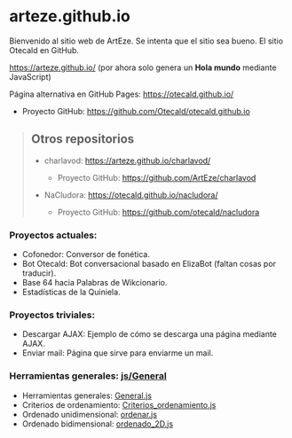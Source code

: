 # arteze.github.io

Bienvenido al sitio web de ArtEze. Se intenta que el sitio sea bueno. El sitio Otecald en GitHub.

https://arteze.github.io/ (por ahora solo genera un __Hola mundo__ mediante JavaScript)

Página alternativa en GitHub Pages: https://otecald.github.io/
- Proyecto GitHub: https://github.com/Otecald/otecald.github.io

> ## Otros repositorios
> - charlavod: https://arteze.github.io/charlavod/
>   - Proyecto GitHub: https://github.com/ArtEze/charlavod
> 
> - NaCludora: https://otecald.github.io/nacludora/
>   - Proyecto GitHub: https://github.com/otecald/nacludora

### Proyectos actuales:

* Cofonedor: Conversor de fonética.
* Bot Otecald: Bot conversacional basado en ElizaBot (faltan cosas por traducir).
* Base 64 hacia Palabras de Wikcionario.
* Estadísticas de la Quiniela.

### Proyectos triviales:

* Descargar AJAX: Ejemplo de cómo se descarga una página mediante AJAX.
* Enviar mail: Página que sirve para enviarme un mail.

### Herramientas generales: [js/General][General]

- Herramientas generales: [General.js][General.js]
- Criterios de ordenamiento: [Criterios_ordenamiento.js][Criterios]
- Ordenado unidimensional: [ordenar.js][Ordenar 1D]
- Ordenado bidimensional: [ordenado_2D.js][Ordenar 2D]

<a/>

[General]: https://github.com/artEze/arteze.github.io/tree/master/js/General

[General.js]: https://github.com/artEze/arteze.github.io/blob/master/js/General/General.js
[Criterios]: https://github.com/artEze/arteze.github.io/blob/master/js/General/Criterios_ordenamiento.js
[Ordenar 1D]: https://github.com/artEze/arteze.github.io/blob/master/js/General/ordenar.js
[Ordenar 2D]: https://github.com/artEze/arteze.github.io/blob/master/js/General/ordenado_2D.js
